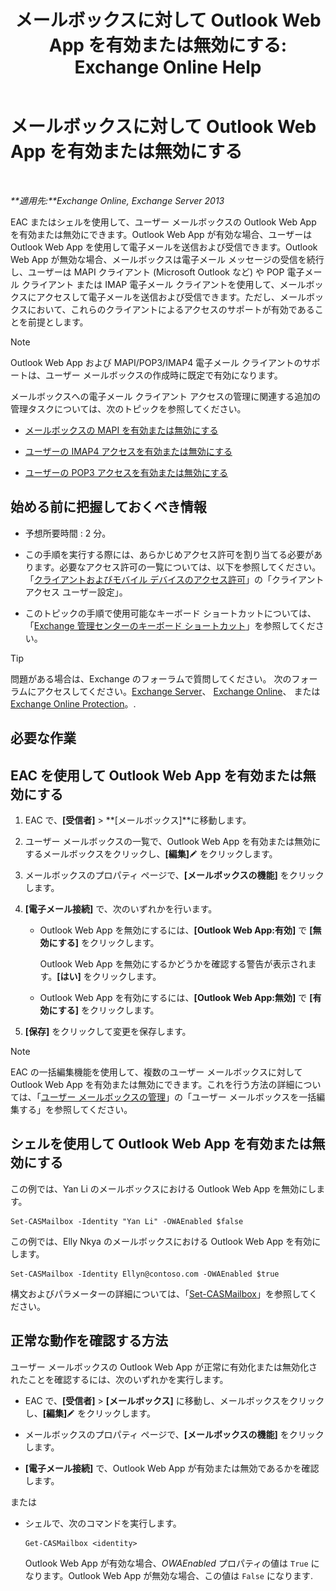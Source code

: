 ﻿---
title: 'メールボックスに対して Outlook Web App を有効または無効にする: Exchange Online Help'
TOCTitle: メールボックスに対して Outlook Web App を有効または無効にする
ms:assetid: abc19646-6211-4f18-a060-e347452dcc53
ms:mtpsurl: https://technet.microsoft.com/ja-jp/library/Bb124124(v=EXCHG.150)
ms:contentKeyID: 50555845
ms.date: 05/22/2018
mtps_version: v=EXCHG.150
ms.translationtype: HT
---

# メールボックスに対して Outlook Web App を有効または無効にする

 

_**適用先:**Exchange Online, Exchange Server 2013_

EAC またはシェルを使用して、ユーザー メールボックスの Outlook Web App を有効または無効にできます。Outlook Web App が有効な場合、ユーザーは Outlook Web App を使用して電子メールを送信および受信できます。Outlook Web App が無効な場合、メールボックスは電子メール メッセージの受信を続行し、ユーザーは MAPI クライアント (Microsoft Outlook など) や POP 電子メール クライアント または IMAP 電子メール クライアントを使用して、メールボックスにアクセスして電子メールを送信および受信できます。ただし、メールボックスにおいて、これらのクライアントによるアクセスのサポートが有効であることを前提とします。


> [!NOTE]
> Outlook Web App および MAPI/POP3/IMAP4 電子メール クライアントのサポートは、ユーザー メールボックスの作成時に既定で有効になります。



メールボックスへの電子メール クライアント アクセスの管理に関連する追加の管理タスクについては、次のトピックを参照してください。

  - [メールボックスの MAPI を有効または無効にする](enable-or-disable-mapi-for-a-mailbox-exchange-online-help.md)

  - [ユーザーの IMAP4 アクセスを有効または無効にする](enable-or-disable-imap4-access-for-a-user-exchange-2013-help.md)

  - [ユーザーの POP3 アクセスを有効または無効にする](enable-or-disable-pop3-access-for-a-user-exchange-2013-help.md)

## 始める前に把握しておくべき情報

  - 予想所要時間 : 2 分。

  - この手順を実行する際には、あらかじめアクセス許可を割り当てる必要があります。必要なアクセス許可の一覧については、以下を参照してください。「[クライアントおよびモバイル デバイスのアクセス許可](clients-and-mobile-devices-permissions-exchange-2013-help.md)」の「クライアント アクセス ユーザー設定」。

  - このトピックの手順で使用可能なキーボード ショートカットについては、「[Exchange 管理センターのキーボード ショートカット](keyboard-shortcuts-in-the-exchange-admin-center-exchange-online-protection-help.md)」を参照してください。


> [!TIP]
> 問題がある場合は、Exchange のフォーラムで質問してください。 次のフォーラムにアクセスしてください。<A href="https://go.microsoft.com/fwlink/p/?linkid=60612">Exchange Server</A>、 <A href="https://go.microsoft.com/fwlink/p/?linkid=267542">Exchange Online</A>、 または <A href="https://go.microsoft.com/fwlink/p/?linkid=285351">Exchange Online Protection</A>。.



## 必要な作業

## EAC を使用して Outlook Web App を有効または無効にする

1.  EAC で、**\[受信者\]** \> **\[メールボックス\]**に移動します。

2.  ユーザー メールボックスの一覧で、Outlook Web App を有効または無効にするメールボックスをクリックし、**\[編集\]**![編集アイコン](images/Bb124582.6f53ccb2-1f13-4c02-bea0-30690e6ea71d(EXCHG.150).gif "編集アイコン") をクリックします。

3.  メールボックスのプロパティ ページで、**\[メールボックスの機能\]** をクリックします。

4.  **\[電子メール接続\]** で、次のいずれかを行います。
    
      - Outlook Web App を無効にするには、**\[Outlook Web App:有効\]** で **\[無効にする\]** をクリックします。
        
        Outlook Web App を無効にするかどうかを確認する警告が表示されます。**\[はい\]** をクリックします。
    
      - Outlook Web App を有効にするには、**\[Outlook Web App:無効\]** で **\[有効にする\]** をクリックします。

5.  **\[保存\]** をクリックして変更を保存します。


> [!NOTE]
> EAC の一括編集機能を使用して、複数のユーザー メールボックスに対して Outlook Web App を有効または無効にできます。これを行う方法の詳細については、「<A href="manage-user-mailboxes-exchange-2013-help.md">ユーザー メールボックスの管理</A>」の「ユーザー メールボックスを一括編集する」を参照してください。



## シェルを使用して Outlook Web App を有効または無効にする

この例では、Yan Li のメールボックスにおける Outlook Web App を無効にします。

    Set-CASMailbox -Identity "Yan Li" -OWAEnabled $false

この例では、Elly Nkya のメールボックスにおける Outlook Web App を有効にします。

    Set-CASMailbox -Identity Ellyn@contoso.com -OWAEnabled $true

構文およびパラメーターの詳細については、「[Set-CASMailbox](https://technet.microsoft.com/ja-jp/library/bb125264\(v=exchg.150\))」を参照してください。

## 正常な動作を確認する方法

ユーザー メールボックスの Outlook Web App が正常に有効化または無効化されたことを確認するには、次のいずれかを実行します。

  - EAC で、**\[受信者\]** \> **\[メールボックス\]** に移動し、メールボックスをクリックし、**\[編集\]**![編集アイコン](images/Bb124582.6f53ccb2-1f13-4c02-bea0-30690e6ea71d(EXCHG.150).gif "編集アイコン") をクリックします。

  - メールボックスのプロパティ ページで、**\[メールボックスの機能\]** をクリックします。

  - **\[電子メール接続\]** で、Outlook Web App が有効または無効であるかを確認します。

または

  - シェルで、次のコマンドを実行します。
    
        Get-CASMailbox <identity>
    
    Outlook Web App が有効な場合、*OWAEnabled* プロパティの値は `True` になります。Outlook Web App が無効な場合、この値は `False` になります.

